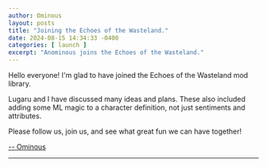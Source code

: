 ```yaml
---
author: Ominous
layout: posts
title: "Joining the Echoes of the Wasteland."
date: 2024-08-15 14:34:33 -0400
categories: [ launch ]
excerpt: "Anominous joins the Echoes of the Wasteland."
---
```


Hello everyone! I'm glad to have joined the Echoes of the Wasteland mod library. 

Lugaru and I have discussed many ideas and plans.
These also included adding some ML magic to a character definition, not just sentiments and attributes.

Please follow us, join us, and see what great fun we can have together!


[-- Ominous](https://github.com/OminousDude "Anominous Dude")

___

